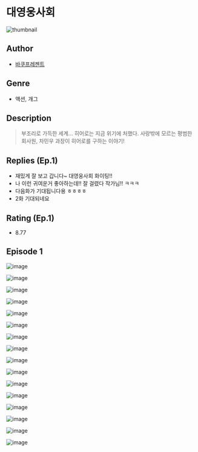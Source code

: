 # 대영웅사회
![thumbnail](https://image-comic.pstatic.net/user_contents_data/challenge_comic/2023/05/23/345245/upload_4048792352266924900_480x623.jpeg)

## Author
- [바쿠프레젠트](https://comic.naver.com/artistTitle?id=345245)

## Genre
- 액션, 개그

## Description
> 부조리로 가득한 세계... 히어로는 지금 위기에 처했다. 사랑밖에 모르는 평범한 회사원, 차민우 과장이 히어로를 구하는 이야기!

## Replies (Ep.1)
- 재밌게 잘 보고 갑니다~ 대영웅사회 화이팅!!
- 나 이런 귀여운거 좋아하는데!! 잘 걸렸다 작가님!! ㅋㅋㅋ
- 다음화가 기대됩니다용 ㅎㅎㅎㅎ
- 2화 기대되네요

## Rating (Ep.1)
- 8.77

## Episode 1
![image](https://image-comic.pstatic.net/user_contents_data/challenge_comic/2023/05/23/345245/upload_3617860767747094068.jpeg)

![image](https://image-comic.pstatic.net/user_contents_data/challenge_comic/2023/05/23/345245/upload_3544668692488021090.jpeg)

![image](https://image-comic.pstatic.net/user_contents_data/challenge_comic/2023/05/23/345245/upload_3486740695554090295.jpeg)

![image](https://image-comic.pstatic.net/user_contents_data/challenge_comic/2023/05/23/345245/upload_7077181647282779187.jpeg)

![image](https://image-comic.pstatic.net/user_contents_data/challenge_comic/2023/05/23/345245/upload_3617296722660963897.jpeg)

![image](https://image-comic.pstatic.net/user_contents_data/challenge_comic/2023/05/23/345245/upload_7293408292668584242.jpeg)

![image](https://image-comic.pstatic.net/user_contents_data/challenge_comic/2023/05/23/345245/upload_3905577886649771063.jpeg)

![image](https://image-comic.pstatic.net/user_contents_data/challenge_comic/2023/05/23/345245/upload_7365749586439779686.jpeg)

![image](https://image-comic.pstatic.net/user_contents_data/challenge_comic/2023/05/23/345245/upload_7292566277933446713.jpeg)

![image](https://image-comic.pstatic.net/user_contents_data/challenge_comic/2023/05/23/345245/upload_3616446812906599729.jpeg)

![image](https://image-comic.pstatic.net/user_contents_data/challenge_comic/2023/05/23/345245/upload_7089573151900907877.jpeg)

![image](https://image-comic.pstatic.net/user_contents_data/challenge_comic/2023/05/23/345245/upload_3486176658937438521.jpeg)

![image](https://image-comic.pstatic.net/user_contents_data/challenge_comic/2023/05/23/345245/upload_7363726678284382564.jpeg)

![image](https://image-comic.pstatic.net/user_contents_data/challenge_comic/2023/05/23/345245/upload_3472387893227762993.jpeg)

![image](https://image-comic.pstatic.net/user_contents_data/challenge_comic/2023/05/23/345245/upload_7365417530438268773.jpeg)

![image](https://image-comic.pstatic.net/user_contents_data/challenge_comic/2023/05/23/345245/upload_4122312321704026678.jpeg)
